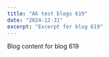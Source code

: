 ```yaml
---
title: "Ak test blogs 619"
date: "2024-12-31"
excerpt: "Excerpt for blog 619"
---
```


Blog content for blog 619